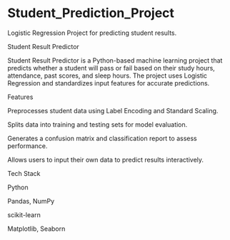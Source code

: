 # Student_Prediction_Project
Logistic Regression Project for predicting student results.

Student Result Predictor

Student Result Predictor is a Python-based machine learning project that predicts whether a student will pass or fail based on their study hours, attendance, past scores, and sleep hours. The project uses Logistic Regression and standardizes input features for accurate predictions.

Features

Preprocesses student data using Label Encoding and Standard Scaling.

Splits data into training and testing sets for model evaluation.

Generates a confusion matrix and classification report to assess performance.

Allows users to input their own data to predict results interactively.

Tech Stack

Python

Pandas, NumPy

scikit-learn

Matplotlib, Seaborn
